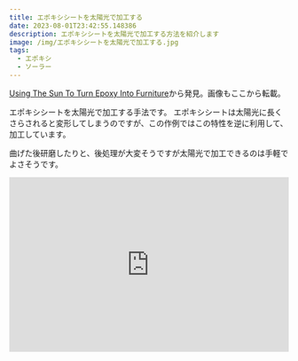 ```yaml
---
title: エポキシシートを太陽光で加工する
date: 2023-08-01T23:42:55.148386
description: エポキシシートを太陽光で加工する方法を紹介します
image: /img/エポキシシートを太陽光で加工する.jpg
tags:
  - エポキシ
  - ソーラー
---
```

[Using The Sun To Turn Epoxy Into Furniture](https://hackaday.com/2022/10/29/using-the-sun-to-turn-epoxy-into-furniture/)から発見。画像もここから転載。

エポキシシートを太陽光で加工する手法です。
エポキシシートは太陽光に長くさらされると変形してしまうのですが、この作例ではこの特性を逆に利用して、加工しています。

曲げた後研磨したりと、後処理が大変そうですが太陽光で加工できるのは手軽でよさそうです。

<iframe width="100%" height="315" src="https://www.youtube.com/embed/hCmE2yY8Kvk" title="YouTube video player" frameborder="0" allow="accelerometer; autoplay; clipboard-write; encrypted-media; gyroscope; picture-in-picture" allowfullscreen></iframe>


